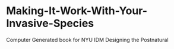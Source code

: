 # Making-It-Work-With-Your-Invasive-Species
Computer Generated book for NYU IDM Designing the Postnatural
